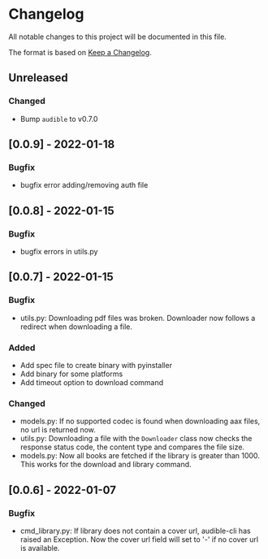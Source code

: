 # Changelog

All notable changes to this project will be documented in this file.

The format is based on [Keep a Changelog](https://keepachangelog.com/en/1.0.0/).

## Unreleased

### Changed

- Bump `audible` to v0.7.0

## [0.0.9] - 2022-01-18

### Bugfix

- bugfix error adding/removing auth file

## [0.0.8] - 2022-01-15

### Bugfix

- bugfix errors in utils.py

## [0.0.7] - 2022-01-15

### Bugfix

- utils.py: Downloading pdf files was broken. Downloader now follows a redirect when downloading a file.

### Added

- Add spec file to create binary with pyinstaller
- Add binary for some platforms
- Add timeout option to download command

### Changed
- models.py: If no supported codec is found when downloading aax files, no url
  is returned now.
- utils.py: Downloading a file with the `Downloader` class now checks the 
  response status code, the content type and compares the file size.
- models.py: Now all books are fetched if the library is greater than 1000.
  This works for the download and library command.

## [0.0.6] - 2022-01-07

### Bugfix

- cmd_library.py: If library does not contain a cover url, audible-cli
  has raised an Exception. Now the cover url field will set to '-' if no
  cover url is available.
